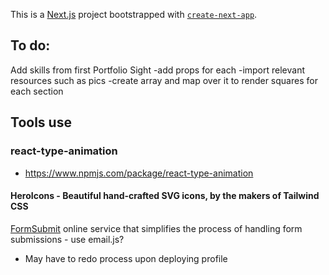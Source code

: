 This is a [Next.js](https://nextjs.org/) project bootstrapped with [`create-next-app`](https://github.com/vercel/next.js/tree/canary/packages/create-next-app).

## To do:

Add skills from first Portfolio Sight
-add props for each
-import relevant resources such as pics
-create array and map over it to render squares for each section

## Tools use

### react-type-animation

-   https://www.npmjs.com/package/react-type-animation

#### HeroIcons - Beautiful hand-crafted SVG icons, by the makers of Tailwind CSS

[FormSubmit](https://formsubmit.co/)
online service that simplifies the process of handling form submissions - use email.js?

-   May have to redo process upon deploying profile
